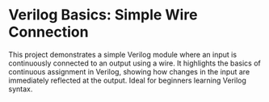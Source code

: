 #  Verilog Basics: Simple Wire Connection
This project demonstrates a simple Verilog module where an input is continuously connected to an output using a wire. It highlights the basics of continuous assignment in Verilog, showing how changes in the input are immediately reflected at the output. Ideal for beginners learning Verilog syntax.
